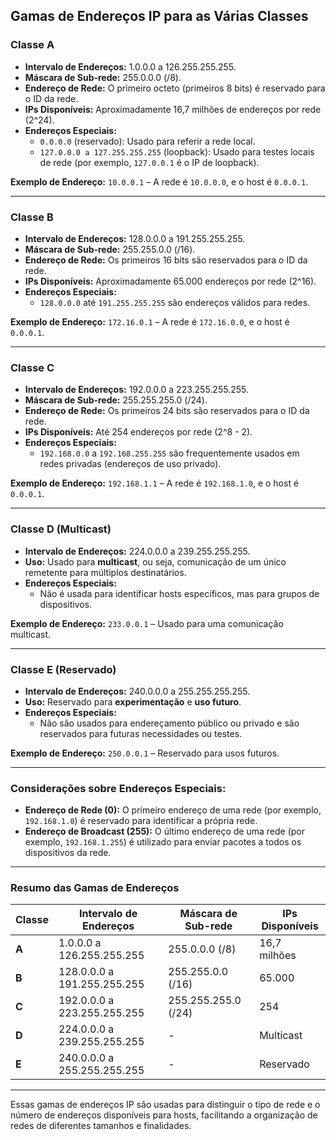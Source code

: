## Gamas de Endereços IP para as Várias Classes

### Classe A
- **Intervalo de Endereços:** 1.0.0.0 a 126.255.255.255.
- **Máscara de Sub-rede:** 255.0.0.0 (/8).
- **Endereço de Rede:** O primeiro octeto (primeiros 8 bits) é reservado para o ID da rede.
- **IPs Disponíveis:** Aproximadamente 16,7 milhões de endereços por rede (2^24).
- **Endereços Especiais:**
  - `0.0.0.0` (reservado): Usado para referir a rede local.
  - `127.0.0.0 a 127.255.255.255` (loopback): Usado para testes locais de rede (por exemplo, `127.0.0.1` é o IP de loopback).

**Exemplo de Endereço:**
`10.0.0.1` – A rede é `10.0.0.0`, e o host é `0.0.0.1`.

---

### Classe B
- **Intervalo de Endereços:** 128.0.0.0 a 191.255.255.255.
- **Máscara de Sub-rede:** 255.255.0.0 (/16).
- **Endereço de Rede:** Os primeiros 16 bits são reservados para o ID da rede.
- **IPs Disponíveis:** Aproximadamente 65.000 endereços por rede (2^16).
- **Endereços Especiais:**
  - `128.0.0.0` até `191.255.255.255` são endereços válidos para redes.

**Exemplo de Endereço:**
`172.16.0.1` – A rede é `172.16.0.0`, e o host é `0.0.0.1`.

---

### Classe C
- **Intervalo de Endereços:** 192.0.0.0 a 223.255.255.255.
- **Máscara de Sub-rede:** 255.255.255.0 (/24).
- **Endereço de Rede:** Os primeiros 24 bits são reservados para o ID da rede.
- **IPs Disponíveis:** Até 254 endereços por rede (2^8 - 2).
- **Endereços Especiais:**
  - `192.168.0.0` a `192.168.255.255` são frequentemente usados em redes privadas (endereços de uso privado).

**Exemplo de Endereço:**
`192.168.1.1` – A rede é `192.168.1.0`, e o host é `0.0.0.1`.

---

### Classe D (Multicast)
- **Intervalo de Endereços:** 224.0.0.0 a 239.255.255.255.
- **Uso:** Usado para **multicast**, ou seja, comunicação de um único remetente para múltiplos destinatários.
- **Endereços Especiais:**
  - Não é usada para identificar hosts específicos, mas para grupos de dispositivos.

**Exemplo de Endereço:**
`233.0.0.1` – Usado para uma comunicação multicast.

---

### Classe E (Reservado)
- **Intervalo de Endereços:** 240.0.0.0 a 255.255.255.255.
- **Uso:** Reservado para **experimentação** e **uso futuro**.
- **Endereços Especiais:**
  - Não são usados para endereçamento público ou privado e são reservados para futuras necessidades ou testes.

**Exemplo de Endereço:**
`250.0.0.1` – Reservado para usos futuros.

---

### Considerações sobre Endereços Especiais:
- **Endereço de Rede (0):** O primeiro endereço de uma rede (por exemplo, `192.168.1.0`) é reservado para identificar a própria rede.
- **Endereço de Broadcast (255):** O último endereço de uma rede (por exemplo, `192.168.1.255`) é utilizado para enviar pacotes a todos os dispositivos da rede.

---

### Resumo das Gamas de Endereços

| Classe   | Intervalo de Endereços       | Máscara de Sub-rede | IPs Disponíveis   |
|----------|------------------------------|---------------------|-------------------|
| **A**    | 1.0.0.0 a 126.255.255.255     | 255.0.0.0 (/8)      | 16,7 milhões      |
| **B**    | 128.0.0.0 a 191.255.255.255   | 255.255.0.0 (/16)   | 65.000            |
| **C**    | 192.0.0.0 a 223.255.255.255   | 255.255.255.0 (/24) | 254               |
| **D**    | 224.0.0.0 a 239.255.255.255   | -                   | Multicast         |
| **E**    | 240.0.0.0 a 255.255.255.255   | -                   | Reservado         |

---

Essas gamas de endereços IP são usadas para distinguir o tipo de rede e o número de endereços disponíveis para hosts, facilitando a organização de redes de diferentes tamanhos e finalidades.
